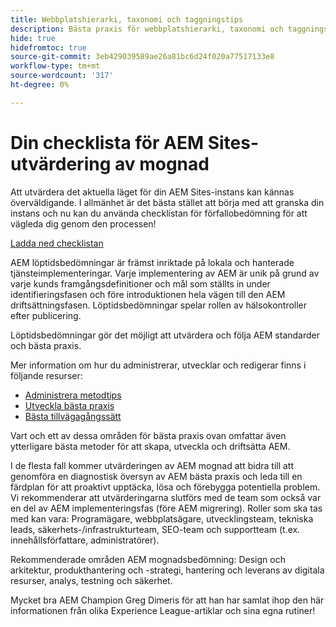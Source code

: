 ```yaml
---
title: Webbplatshierarki, taxonomi och taggningstips
description: Bästa praxis för webbplatshierarki, taxonomi och taggningstips
hide: true
hidefromtoc: true
source-git-commit: 3eb429039589ae26a81bc6d24f020a77517133e8
workflow-type: tm+mt
source-wordcount: '317'
ht-degree: 0%

---
```



# Din checklista för AEM Sites-utvärdering av mognad

Att utvärdera det aktuella läget för din AEM Sites-instans kan kännas överväldigande. I allmänhet är det bästa stället att börja med att granska din instans och nu kan du använda checklistan för förfallobedömning för att vägleda dig genom den processen!

[Ladda ned checklistan](assets/AEM-Sites-Maturity-Assessment.xlsx)

AEM löptidsbedömningar är främst inriktade på lokala och hanterade tjänsteimplementeringar. Varje implementering av AEM är unik på grund av varje kunds framgångsdefinitioner och mål som ställts in under identifieringsfasen och före introduktionen hela vägen till den AEM driftsättningsfasen. Löptidsbedömningar spelar rollen av hälsokontroller efter publicering.

Löptidsbedömningar gör det möjligt att utvärdera och följa AEM standarder och bästa praxis.

Mer information om hur du administrerar, utvecklar och redigerar finns i följande resurser:

* [Administrera metodtips](https://experienceleague.adobe.com/docs/experience-manager-65/administering/bestpractices/administer-best-practices.html?lang=en)
* [Utveckla bästa praxis](https://experienceleague.adobe.com/docs/experience-manager-65/developing/bestpractices/best-practices.html?lang=en)
* [Bästa tillvägagångssätt](https://experienceleague.adobe.com/docs/experience-manager-65/authoring/authoring/best-practices.html?lang=en)

Vart och ett av dessa områden för bästa praxis ovan omfattar även ytterligare bästa metoder för att skapa, utveckla och driftsätta AEM.

I de flesta fall kommer utvärderingen av AEM mognad att bidra till att genomföra en diagnostisk översyn av AEM bästa praxis och leda till en färdplan för att proaktivt upptäcka, lösa och förebygga potentiella problem. Vi rekommenderar att utvärderingarna slutförs med de team som också var en del av AEM implementeringsfas (före AEM migrering). Roller som ska tas med kan vara: Programägare, webbplatsägare, utvecklingsteam, tekniska leads, säkerhets-/infrastrukturteam, SEO-team och supportteam (t.ex. innehållsförfattare, administratörer).

Rekommenderade områden AEM mognadsbedömning: Design och arkitektur, produkthantering och -strategi, hantering och leverans av digitala resurser, analys, testning och säkerhet.

Mycket bra AEM Champion Greg Dimeris för att han har samlat ihop den här informationen från olika Experience League-artiklar och sina egna rutiner!

